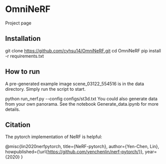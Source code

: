 # OmniNeRF
Project page

## Installation
git clone https://github.com/cyhsu14/OmniNeRF.git
cd OmniNeRF
pip install -r requirements.txt
## How to run
A pre-generated example image scene_03122_554516 is in the data directory. Simply run the script to start.

python run_nerf.py --config configs/st3d.txt
You could also generate data from your own panorama. See the notebook Generate_data.ipynb for more details.

## Citation
The pytorch implementation of NeRF is helpful:

@misc{lin2020nerfpytorch,
  title={NeRF-pytorch},
  author={Yen-Chen, Lin},
  howpublished={\url{https://github.com/yenchenlin/nerf-pytorch/}},
  year={2020}
}